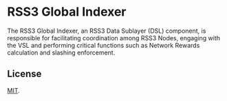 # RSS3 Global Indexer

The RSS3 Global Indexer, an RSS3 Data Sublayer (DSL) component, is responsible for facilitating coordination among RSS3 Nodes, engaging with the VSL and performing critical functions such as Network Rewards calculation and slashing enforcement.

## License

<!-- We use MIT as it's almost unrestricted. -->

[MIT](LICENSE).
